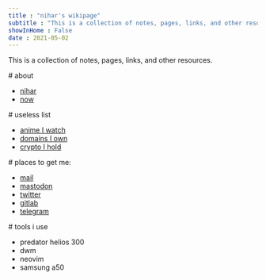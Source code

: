 ```yaml
---
title : "nihar's wikipage"
subtitle : "This is a collection of notes, pages, links, and other resources."
showInHome : False
date : 2021-05-02
---
```



This is a collection of notes, pages, links, and other resources.

\# about

* [nihar](/nihar)
* [now](/now)

\# useless list

* [anime I watch](/anime)
* [domains I own](/domain)
* [crypto I hold](/crypto)

\# places to get me:

* [mail](mailto:mail@nihars.com)
* [mastodon](https://fosstodon.org/@nihar)
* [twitter](https://twitter.com/niharokz)
* [gitlab](https://gitlab.com/niharokz)
* [telegram](https://telegram.me/niharokz)

\# tools i use

* predator helios 300
* dwm
* neovim 
* samsung a50 
